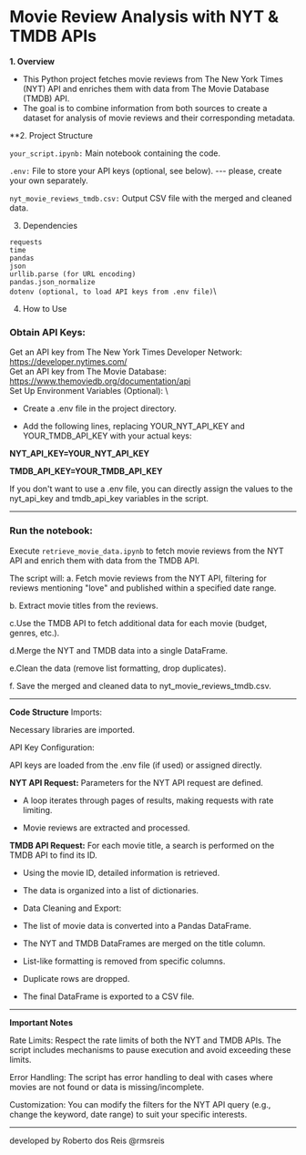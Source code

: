 # Movie Review Analysis with NYT & TMDB APIs

**1. Overview**

- This Python project fetches movie reviews from The New York Times (NYT) API and enriches them with data from The Movie Database (TMDB) API. 
- The goal is to combine information from both sources to create a dataset for analysis of movie reviews and their corresponding metadata.

**2. Project Structure

`your_script.ipynb:` Main notebook containing the code.

`.env:` File to store your API keys (optional, see below). --- please, create your own separately.

`nyt_movie_reviews_tmdb.csv:` Output CSV file with the merged and cleaned data.

3. Dependencies

`requests`\
`time`\
`pandas`\
`json`\
`urllib.parse (for URL encoding)`\
`pandas.json_normalize`\
`dotenv (optional, to load API keys from .env file)`\

4. How to Use

### Obtain API Keys:

Get an API key from The New York Times Developer Network: https://developer.nytimes.com/ \
Get an API key from The Movie Database: https://www.themoviedb.org/documentation/api \
Set Up Environment Variables (Optional): \

- Create a .env file in the project directory.

- Add the following lines, replacing YOUR_NYT_API_KEY and YOUR_TMDB_API_KEY with your actual keys:

**NYT_API_KEY=YOUR_NYT_API_KEY**

**TMDB_API_KEY=YOUR_TMDB_API_KEY**

If you don't want to use a .env file, you can directly assign the values to the nyt_api_key and tmdb_api_key variables in the script.

----
### Run the notebook:

Execute `retrieve_movie_data.ipynb` to fetch movie reviews from the NYT API and enrich them with data from the TMDB API.

The script will:
a. Fetch movie reviews from the NYT API, filtering for reviews mentioning "love" and published within a specified date range.

b. Extract movie titles from the reviews.

c.Use the TMDB API to fetch additional data for each movie (budget, genres, etc.).

d.Merge the NYT and TMDB data into a single DataFrame.

e.Clean the data (remove list formatting, drop duplicates).

f. Save the merged and cleaned data to nyt_movie_reviews_tmdb.csv.

----
**Code Structure**
Imports:

Necessary libraries are imported.

API Key Configuration:

API keys are loaded from the .env file (if used) or assigned directly.

**NYT API Request:** Parameters for the NYT API request are defined.

- A loop iterates through pages of results, making requests with rate limiting.

- Movie reviews are extracted and processed.

**TMDB API Request:** For each movie title, a search is performed on the TMDB API to find its ID.

- Using the movie ID, detailed information is retrieved.

- The data is organized into a list of dictionaries.

- Data Cleaning and Export:

- The list of movie data is converted into a Pandas DataFrame.

- The NYT and TMDB DataFrames are merged on the title column.

- List-like formatting is removed from specific columns.

- Duplicate rows are dropped.

- The final DataFrame is exported to a CSV file.

------
**Important Notes**

Rate Limits: Respect the rate limits of both the NYT and TMDB APIs. The script includes mechanisms to pause execution and avoid exceeding these limits.

Error Handling: The script has error handling to deal with cases where movies are not found or data is missing/incomplete.

Customization: You can modify the filters for the NYT API query (e.g., change the keyword, date range) to suit your specific interests.

----
developed by Roberto dos Reis @rmsreis